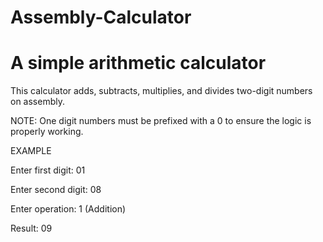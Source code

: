 # Assembly-Calculator

<h1> A simple arithmetic calculator </h1>
<p> This calculator adds, subtracts, multiplies, and divides two-digit numbers on assembly. </p>
<p> NOTE: One digit numbers must be prefixed with a 0 to ensure the logic is properly working. </p>
<p> EXAMPLE</p>
<p> Enter first digit: 01 </p>
<p> Enter second digit: 08 </p>
<p> Enter operation: 1 (Addition) </p>
<p> Result: 09 </p>
